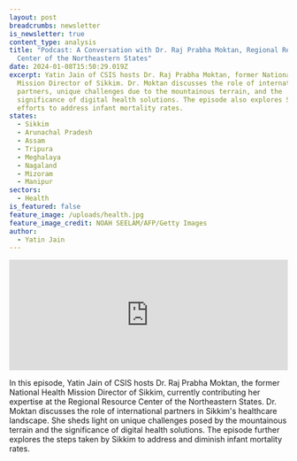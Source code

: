 ```yaml
---
layout: post
breadcrumbs: newsletter
is_newsletter: true
content_type: analysis
title: "Podcast: A Conversation with Dr. Raj Prabha Moktan, Regional Resource
  Center of the Northeastern States"
date: 2024-01-08T15:50:29.019Z
excerpt: Yatin Jain of CSIS hosts Dr. Raj Prabha Moktan, former National Health
  Mission Director of Sikkim. Dr. Moktan discusses the role of international
  partners, unique challenges due to the mountainous terrain, and the
  significance of digital health solutions. The episode also explores Sikkim's
  efforts to address infant mortality rates.
states:
  - Sikkim
  - Arunachal Pradesh
  - Assam
  - Tripura
  - Meghalaya
  - Nagaland
  - Mizoram
  - Manipur
sectors:
  - Health
is_featured: false
feature_image: /uploads/health.jpg
feature_image_credit: NOAH SEELAM/AFP/Getty Images
author:
  - Yatin Jain
---
```

<iframe frameborder="0" height="200" scrolling="no" src="https://playlist.megaphone.fm/?e=CSIS6639041695" width="100%"></iframe>



In this episode, Yatin Jain of CSIS hosts Dr. Raj Prabha Moktan, the former National Health Mission Director of Sikkim, currently contributing her expertise at the Regional Resource Center of the Northeastern States. Dr. Moktan discusses the role of international partners in Sikkim's healthcare landscape. She sheds light on unique challenges posed by the mountainous terrain and the significance of digital health solutions. The episode further explores the steps taken by Sikkim to address and diminish infant mortality rates.
